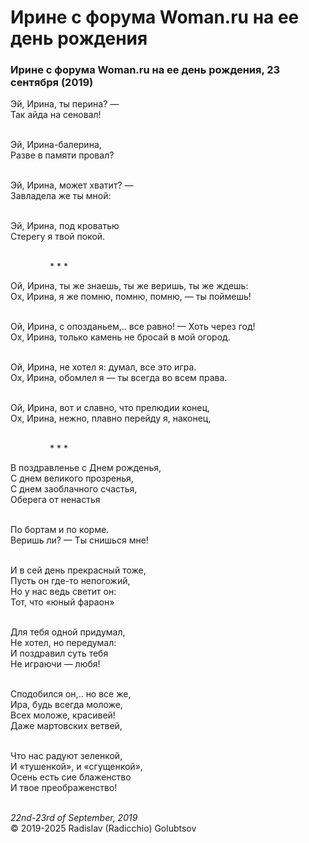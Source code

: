 <style>p{text-align:left}</style>
# Ирине с форума Woman.ru на ее день рождения

### Ирине с форума Woman.ru на ее день рождения, 23 сентября (2019)

Эй, Ирина, ты перина? &mdash;<br />
Так айда на сеновал!

<br />Эй, Ирина-балерина,<br />
Разве в памяти провал?

<br />Эй, Ирина, может хватит? &mdash;<br />
Завладела же ты мной:

<br />Эй, Ирина, под кроватью<br />
Стерегу я твой покой.

<br />&nbsp;&nbsp;&nbsp;&nbsp;&nbsp;&nbsp;&nbsp;&nbsp;&nbsp;&nbsp;&nbsp;&nbsp;&nbsp;&nbsp;&nbsp;&nbsp;\* \* \*

Ой, Ирина, ты же знаешь, ты же веришь, ты же ждешь:<br />
Ох, Ирина, я же помню, помню, помню, &mdash; ты поймешь!

<br />Ой, Ирина, с опозданьем,.. все равно! &mdash; Хоть через год!<br />
Ох, Ирина, только камень не бросай в мой огород.

<br />Ой, Ирина, не хотел я: думал, все это игра.<br />
Ох, Ирина, обомлел я &mdash; ты всегда во всем права.

<br />Ой, Ирина, вот и славно, что прелюдии конец,<br />
Ох, Ирина, нежно, плавно перейду я, наконец,

<br />&nbsp;&nbsp;&nbsp;&nbsp;&nbsp;&nbsp;&nbsp;&nbsp;&nbsp;&nbsp;&nbsp;&nbsp;&nbsp;&nbsp;&nbsp;&nbsp;\* \* \*

В поздравленье с Днем рожденья,<br />
С днем великого прозренья,<br />
С днем заоблачного счастья,<br />
Оберега от ненастья

<br />По бортам и по корме.<br />
Веришь ли? &mdash; Ты снишься мне!

<br />И в сей день прекрасный тоже,<br />
Пусть он где-то непогожий,<br />
Но у нас ведь светит он:<br />
Тот, что &laquo;юный фараон&raquo;

<br />Для тебя одной придумал,<br />
Не хотел, но передумал:<br />
И поздравил суть тебя<br />
Не играючи &mdash; любя!

<br />Сподобился он,.. но все же,<br />
Ира, будь всегда моложе,<br />
Всех моложе, красивей!<br />
Даже мартовских ветвей,

<br />Что нас радуют зеленкой,<br />
И &laquo;тушенкой&raquo;, и &laquo;сгущенкой&raquo;,<br />
Осень есть сие блаженство<br />
И твое преображенство!

<br />*22nd-23rd of September, 2019*<br />
&copy; 2019-2025 Radislav (Radicchio) Golubtsov
